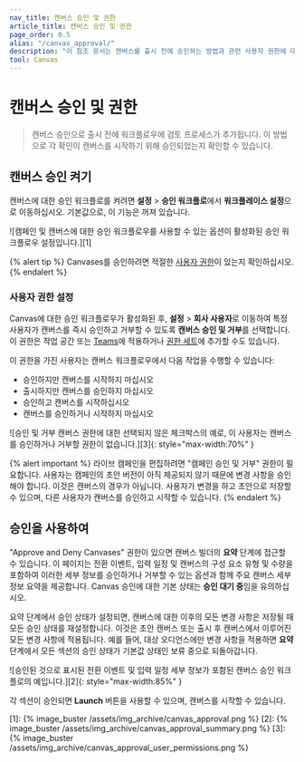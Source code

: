 ```yaml
---
nav_title: 캔버스 승인 및 권한
article_title: 캔버스 승인 및 권한 
page_order: 0.5
alias: "/canvas_approval/"
description: "이 참조 문서는 캔버스를 출시 전에 승인하는 방법과 관련 사용자 권한에 대해 설명합니다."
tool: Canvas
---
```


# 캔버스 승인 및 권한

> 캔버스 승인으로 출시 전에 워크플로우에 검토 프로세스가 추가됩니다. 이 방법으로 각 확인이 캔버스를 시작하기 위해 승인되었는지 확인할 수 있습니다.

## 캔버스 승인 켜기

캔버스에 대한 승인 워크플로를 켜려면 **설정** > **승인 워크플로**에서 **워크플레이스 설정**으로 이동하십시오. 기본값으로, 이 기능은 꺼져 있습니다.

![캠페인 및 캔버스에 대한 승인 워크플로우를 사용할 수 있는 옵션이 활성화된 승인 워크플로우 설정입니다.][1]

{% alert tip %}
Canvases를 승인하려면 적절한 [사용자 권한]({{site.baseurl}}/user_guide/administrative/app_settings/manage_your_braze_users/user_permissions/#managing-limited-and-team-role-permissions)이 있는지 확인하십시오.
{% endalert %}

### 사용자 권한 설정

Canvas에 대한 승인 워크플로우가 활성화된 후, **설정** > **회사 사용자**로 이동하여 특정 사용자가 캔버스를 즉시 승인하고 거부할 수 있도록 **캔버스 승인 및 거부**를 선택합니다. 이 권한은 작업 공간 또는 [Teams]({{site.baseurl}}/user_guide/administrative/app_settings/manage_your_braze_users/teams/)에 적용하거나 [권한 세트]({{site.baseurl}}/user_guide/administrative/app_settings/manage_your_braze_users/user_permissions/#permission-sets)에 추가할 수도 있습니다.

이 권한을 가진 사용자는 캔버스 워크플로우에서 다음 작업을 수행할 수 있습니다:
- 승인하지만 캔버스를 시작하지 마십시오
- 출시하지만 캔버스를 승인하지 마십시오
- 승인하고 캔버스를 시작하십시오
- 캔버스를 승인하거나 시작하지 마십시오

![승인 및 거부 캔버스 권한에 대한 선택되지 않은 체크박스의 예로, 이 사용자는 캔버스를 승인하거나 거부할 권한이 없습니다.][3]{: style="max-width:70%" }

{% alert important %}
라이브 캠페인을 편집하려면 "캠페인 승인 및 거부" 권한이 필요합니다. 사용자는 캠페인의 초안 버전이 아직 제공되지 않기 때문에 변경 사항을 승인해야 합니다. 이것은 캔버스의 경우가 아닙니다. 사용자가 변경을 하고 초안으로 저장할 수 있으며, 다른 사용자가 캔버스를 승인하고 시작할 수 있습니다.
{% endalert %}

## 승인을 사용하여

"Approve and Deny Canvases" 권한이 있으면 캔버스 빌더의 **요약** 단계에 접근할 수 있습니다. 이 페이지는 전환 이벤트, 입력 일정 및 캔버스의 구성 요소 유형 및 수량을 포함하여 이러한 세부 정보를 승인하거나 거부할 수 있는 옵션과 함께 주요 캔버스 세부 정보 요약을 제공합니다. Canvas 승인에 대한 기본 상태는 **승인 대기 중**임을 유의하십시오.

요약 단계에서 승인 상태가 설정되면, 캔버스에 대한 이후의 모든 변경 사항은 저장될 때 모든 승인 상태를 재설정합니다. 이것은 초안 캔버스 또는 출시 후 캔버스에서 이루어진 모든 변경 사항에 적용됩니다. 예를 들어, 대상 오디언스에만 변경 사항을 적용하면 **요약** 단계에서 모든 섹션의 승인 상태가 기본값 상태인 보류 중으로 되돌아갑니다.

![승인된 것으로 표시된 전환 이벤트 및 입력 일정 세부 정보가 포함된 캔버스 승인 워크플로의 예입니다.][2]{: style="max-width:85%" }

각 섹션이 승인되면 **Launch** 버튼을 사용할 수 있으며, 캔버스를 시작할 수 있습니다.

[1]: {% image_buster /assets/img_archive/canvas_approval.png %}
[2]: {% image_buster /assets/img_archive/canvas_approval_summary.png %}
[3]: {% image_buster /assets/img_archive/canvas_approval_user_permissions.png %}